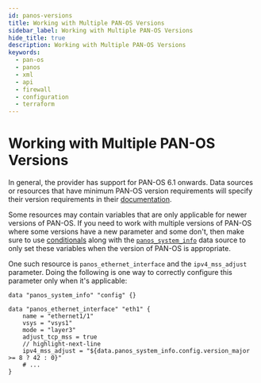 ```yaml
---
id: panos-versions
title: Working with Multiple PAN-OS Versions
sidebar_label: Working with Multiple PAN-OS Versions
hide_title: true
description: Working with Multiple PAN-OS Versions
keywords:
  - pan-os
  - panos
  - xml
  - api
  - firewall
  - configuration
  - terraform
---
```


# Working with Multiple PAN-OS Versions

In general, the provider has support for PAN-OS 6.1 onwards.  Data
sources or resources that have minimum PAN-OS version requirements will
specify their version requirements in their [documentation](https://registry.terraform.io/providers/PaloAltoNetworks/panos/latest/docs).

Some resources may contain variables that are only applicable for newer
versions of PAN-OS.  If you need to work with multiple versions of PAN-OS
where some versions have a new parameter and some don't, then make sure to use
[conditionals](https://www.terraform.io/docs/configuration/expressions/conditionals.html)
along with the [`panos_system_info`](https://registry.terraform.io/providers/PaloAltoNetworks/panos/latest/docs/data-sources/system_info) data source to only set these variables when the version of PAN-OS is appropriate.

One such resource is `panos_ethernet_interface` and the `ipv4_mss_adjust`
parameter.  Doing the following is one way to correctly configure this
parameter only when it's applicable:

```hcl
data "panos_system_info" "config" {}

data "panos_ethernet_interface" "eth1" {
    name = "ethernet1/1"
    vsys = "vsys1"
    mode = "layer3"
    adjust_tcp_mss = true
    // highlight-next-line
    ipv4_mss_adjust = "${data.panos_system_info.config.version_major >= 8 ? 42 : 0}"
    # ...
}
```